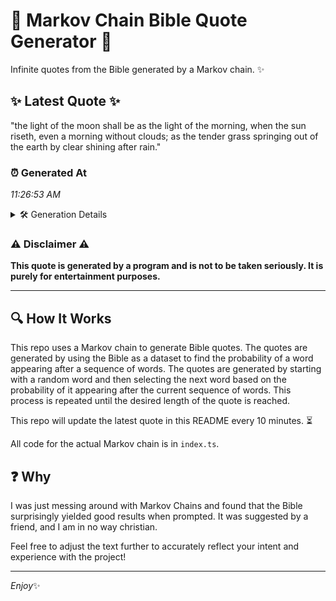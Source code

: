 # 📖 Markov Chain Bible Quote Generator 📖

Infinite quotes from the Bible generated by a Markov chain. ✨

## ✨ Latest Quote ✨
"the light of the moon shall be as the light of the morning, when the sun riseth, even a morning without clouds; as the tender grass springing out of the earth by clear shining after rain."

### ⏰ Generated At
*11:26:53 AM*

<details>
    <summary>🛠️ Generation Details</summary>
    <p>
        <strong>🌱 Seed:</strong> the<br>
        <strong>🔄 Iterations:</strong> 35<br>
        <strong>📜 Context History:</strong><br>[ the ]: light<br>[ the, light ]: of<br>[ the, light, of ]: the<br>[ the, light, of, the ]: moon<br>[ the, light, of, the, moon ]: shall<br>[ the, light, of, the, moon, shall ]: be<br>[ light, of, the, moon, shall, be ]: as<br>[ of, the, moon, shall, be, as ]: the<br>[ the, moon, shall, be, as, the ]: light<br>[ moon, shall, be, as, the, light ]: of<br>[ shall, be, as, the, light, of ]: the<br>[ be, as, the, light, of, the ]: morning,<br>[ as, the, light, of, the, morning, ]: when<br>[ the, light, of, the, morning,, when ]: the<br>[ light, of, the, morning,, when, the ]: sun<br>[ of, the, morning,, when, the, sun ]: riseth,<br>[ the, morning,, when, the, sun, riseth, ]: even<br>[ morning,, when, the, sun, riseth,, even ]: a<br>[ when, the, sun, riseth,, even, a ]: morning<br>[ the, sun, riseth,, even, a, morning ]: without<br>[ sun, riseth,, even, a, morning, without ]: clouds;<br>[ riseth,, even, a, morning, without, clouds; ]: as<br>[ even, a, morning, without, clouds;, as ]: the<br>[ a, morning, without, clouds;, as, the ]: tender<br>[ morning, without, clouds;, as, the, tender ]: grass<br>[ without, clouds;, as, the, tender, grass ]: springing<br>[ clouds;, as, the, tender, grass, springing ]: out<br>[ as, the, tender, grass, springing, out ]: of<br>[ the, tender, grass, springing, out, of ]: the<br>[ tender, grass, springing, out, of, the ]: earth<br>[ grass, springing, out, of, the, earth ]: by<br>[ springing, out, of, the, earth, by ]: clear<br>[ out, of, the, earth, by, clear ]: shining<br>[ of, the, earth, by, clear, shining ]: after<br>[ the, earth, by, clear, shining, after ]: rain.<br>
    </p>
</details>

### ⚠️ Disclaimer ⚠️
**This quote is generated by a program and is not to be taken seriously. It is purely for entertainment purposes.**

---

## 🔍 How It Works

This repo uses a Markov chain to generate Bible quotes. The quotes are generated by using the Bible as a dataset to find the probability of a word appearing after a sequence of words. The quotes are generated by starting with a random word and then selecting the next word based on the probability of it appearing after the current sequence of words. This process is repeated until the desired length of the quote is reached.

This repo will update the latest quote in this README every 10 minutes. ⏳

All code for the actual Markov chain is in `index.ts`.

## ❓ Why

I was just messing around with Markov Chains and found that the Bible surprisingly yielded good results when prompted. 
It was suggested by a friend, and I am in no way christian.

Feel free to adjust the text further to accurately reflect your intent and experience with the project!

---

*Enjoy*✨
